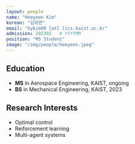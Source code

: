 ```yaml
---
layout: people
name: "Heeyeon Kim"
korean: "김희연"
email: "hykim00 [at] lics.kaist.ac.kr"
admission: 202302   # YYYYMM
position: "MS Student"
image: "/img/people/heeyeon.jpeg"
---
```


## Education

- **MS** in Aerospace Engineering, KAIST, ongoing
- **BS** in Mechanical Engineering, KAIST, 2023

## Research Interests

- Optimal control
- Reiforcement learning
- Multi-agent systems
